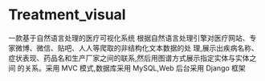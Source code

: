 # Treatment_visual
一款基于自然语言处理的医疗可视化系统
    根据自然语言处理引擎对医疗网站、专家微博、微信、贴吧、人人等爬取的非结构化文本数据的处
理,展示出疾病名称、症状表现、药品名和生产厂家之间的联系,然后用图谱方式展示指定实体与实体之间
的关系。采用 MVC 模式,数据库采用 MySQL,Web 后台采用 Django 框架
